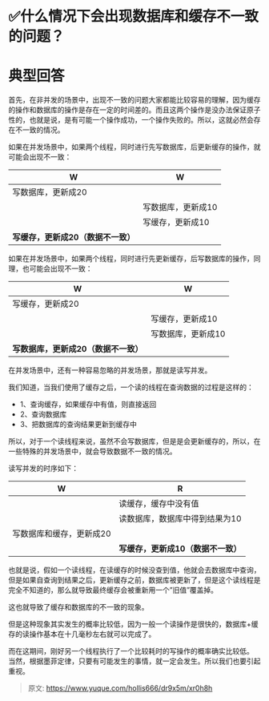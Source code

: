 # ✅什么情况下会出现数据库和缓存不一致的问题？


# 典型回答

首先，在非并发的场景中，出现不一致的问题大家都能比较容易的理解，因为缓存的操作和数据库的操作是存在一定的时间差的。而且这两个操作是没办法保证原子性的，也就是说，是有可能一个操作成功，一个操作失败的。所以，这就必然会存在不一致的情况。

如果在并发场景中，如果两个线程，同时进行先写数据库，后更新缓存的操作，就可能会出现不一致：

| W | W |
| --- | --- |
| 写数据库，更新成20 |  |
|  | 写数据库，更新成10 |
|  | 写缓存，更新成10 |
| **写缓存，更新成20（数据不一致）** |  |


如果在并发场景中，如果两个线程，同时进行先更新缓存，后写数据库的操作，同理，也可能会出现不一致：

| W | W |
| --- | --- |
| 写缓存，更新成20 |  |
|  | 写缓存，更新成10 |
|  | 写数据库，更新成10 |
| **写数据库，更新成20（数据不一致）** |  |



在并发场景中，还有一种容易忽略的并发场景，那就是读写并发。

我们知道，当我们使用了缓存之后，一个读的线程在查询数据的过程是这样的：

- 1、查询缓存，如果缓存中有值，则直接返回 
- 2、查询数据库 
- 3、把数据库的查询结果更新到缓存中

所以，对于一个读线程来说，虽然不会写数据库，但是是会更新缓存的，所以，在一些特殊的并发场景中，就会导致数据不一致的情况。

读写并发的时序如下：

| W | R |
| --- | --- |
|  | 读缓存，缓存中没有值 |
|  | 读数据库，数据库中得到结果为10 |
| 写数据库和缓存，更新成20 |  |
|  | **写缓存，更新成10（数据不一致）** |

也就是说，假如一个读线程，在读缓存的时候没查到值，他就会去数据库中查询，但是如果自查询到结果之后，更新缓存之前，数据库被更新了，但是这个读线程是完全不知道的，那么就导致最终缓存会被重新用一个”旧值”覆盖掉。

这也就导致了缓存和数据库的不一致的现象。

但是这种现象其实发生的概率比较低，因为一般一个读操作是很快的，数据库+缓存的读操作基本在十几毫秒左右就可以完成了。

而在这期间，刚好另一个线程执行了一个比较耗时的写操作的概率确实比较低。
当然，根据墨菲定律，只要有可能发生的事情，就一定会发生。所以我们也要引起重视。



> 原文: <https://www.yuque.com/hollis666/dr9x5m/xr0h8h>